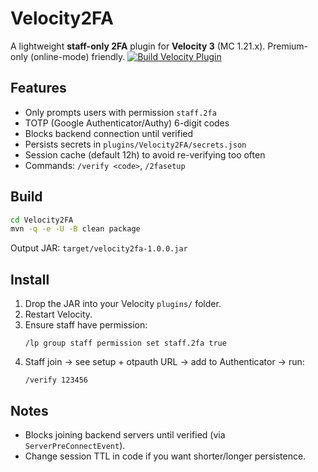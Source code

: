 # Velocity2FA

A lightweight **staff-only 2FA** plugin for **Velocity 3** (MC 1.21.x). Premium-only (online-mode) friendly.
[![Build Velocity Plugin](https://github.com/Queazified-co-uk/2-factor/actions/workflows/build.yml/badge.svg)](https://github.com/Queazified-co-uk/2-factor/actions/workflows/build.yml)

## Features
- Only prompts users with permission `staff.2fa`
- TOTP (Google Authenticator/Authy) 6-digit codes
- Blocks backend connection until verified
- Persists secrets in `plugins/Velocity2FA/secrets.json`
- Session cache (default 12h) to avoid re-verifying too often
- Commands: `/verify <code>`, `/2fasetup`

## Build
```bash
cd Velocity2FA
mvn -q -e -U -B clean package
```
Output JAR: `target/velocity2fa-1.0.0.jar`

## Install
1. Drop the JAR into your Velocity `plugins/` folder.
2. Restart Velocity.
3. Ensure staff have permission:
   ```
   /lp group staff permission set staff.2fa true
   ```
4. Staff join → see setup + otpauth URL → add to Authenticator → run:
   ```
   /verify 123456
   ```

## Notes
- Blocks joining backend servers until verified (via `ServerPreConnectEvent`).
- Change session TTL in code if you want shorter/longer persistence.
